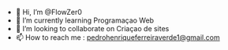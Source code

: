 - 👋 Hi, I’m @FlowZer0
- 🌱 I’m currently learning  Programaçao Web
- 💞️ I’m looking to collaborate on  Criaçao de sites
- 📫 How to reach me : pedrohenriqueferreiraverde1@gmail.com

<!---
FlowZer0/FlowZer0 is a ✨ special ✨ repository because its `README.md` (this file) appears on your GitHub profile.
You can click the Preview link to take a look at your changes.
--->
